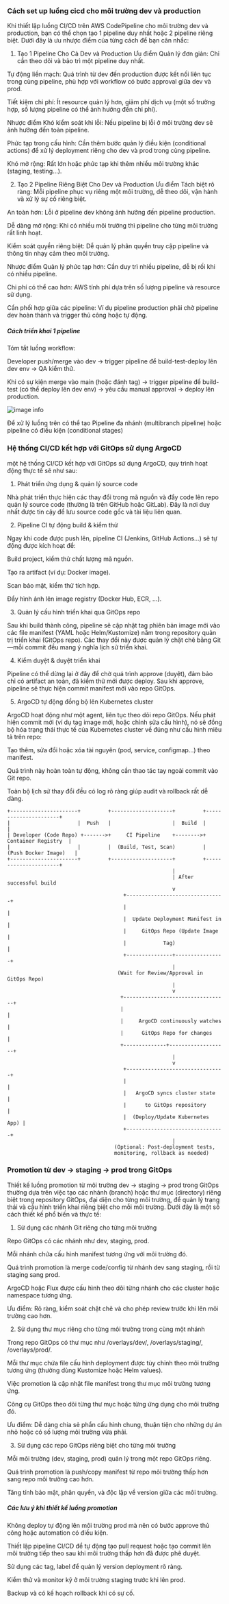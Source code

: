 ### Cách set up luồng cicd cho môi trường dev và production


Khi thiết lập luồng CI/CD trên AWS CodePipeline cho môi trường dev và production, bạn có thể chọn tạo 1 pipeline duy nhất hoặc 2 pipeline riêng biệt. Dưới đây là ưu nhược điểm của từng cách để bạn cân nhắc:

1. Tạo 1 Pipeline Cho Cả Dev và Production
Ưu điểm
Quản lý đơn giản: Chỉ cần theo dõi và bảo trì một pipeline duy nhất.

Tự động liền mạch: Quá trình từ dev đến production được kết nối liên tục trong cùng pipeline, phù hợp với workflow có bước approval giữa dev và prod.

Tiết kiệm chi phí: Ít resource quản lý hơn, giảm phí dịch vụ (một số trường hợp, số lượng pipeline có thể ảnh hưởng đến chi phí).

Nhược điểm
Khó kiểm soát khi lỗi: Nếu pipeline bị lỗi ở môi trường dev sẽ ảnh hưởng đến toàn pipeline.

Phức tạp trong cấu hình: Cần thêm bước quản lý điều kiện (conditional actions) để xử lý deployment riêng cho dev và prod trong cùng pipeline.

Khó mở rộng: Rất lớn hoặc phức tạp khi thêm nhiều môi trường khác (staging, testing...).

2. Tạo 2 Pipeline Riêng Biệt Cho Dev và Production
Ưu điểm
Tách biệt rõ ràng: Mỗi pipeline phục vụ riêng một môi trường, dễ theo dõi, vận hành và xử lý sự cố riêng biệt.

An toàn hơn: Lỗi ở pipeline dev không ảnh hưởng đến pipeline production.

Dễ dàng mở rộng: Khi có nhiều môi trường thì pipeline cho từng môi trường rất linh hoạt.

Kiểm soát quyền riêng biệt: Dễ quản lý phân quyền truy cập pipeline và thông tin nhạy cảm theo môi trường.

Nhược điểm
Quản lý phức tạp hơn: Cần duy trì nhiều pipeline, dễ bị rối khi có nhiều pipeline.

Chi phí có thể cao hơn: AWS tính phí dựa trên số lượng pipeline và resource sử dụng.

Cần phối hợp giữa các pipeline: Ví dụ pipeline production phải chờ pipeline dev hoàn thành và trigger thủ công hoặc tự động.



##### Cách triển khai 1 pipeline

Tóm tắt luồng workflow:

Developer push/merge vào dev → trigger pipeline để build-test-deploy lên dev env → QA kiểm thử.

Khi có sự kiện merge vào main (hoặc đánh tag) → trigger pipeline để build-test (có thể deploy lên dev env) → yêu cầu manual approval → deploy lên production.

![image info](1.png)

Để xử lý luồng trên có thể tạo Pipeline đa nhánh (multibranch pipeline) hoặc pipeline có điều kiện (conditional stages) 

### Hệ thống CI/CD kết hợp với GitOps sử dụng ArgoCD

một hệ thống CI/CD kết hợp với GitOps sử dụng ArgoCD, quy trình hoạt động thực tế sẽ như sau:

1. Phát triển ứng dụng & quản lý source code

Nhà phát triển thực hiện các thay đổi trong mã nguồn và đẩy code lên repo quản lý source code (thường là trên GitHub hoặc GitLab). Đây là nơi duy nhất được tin cậy để lưu source code gốc và tài liệu liên quan.

2. Pipeline CI tự động build & kiểm thử

Ngay khi code được push lên, pipeline CI (Jenkins, GitHub Actions…) sẽ tự động được kích hoạt để:

Build project, kiểm thử chất lượng mã nguồn.

Tạo ra artifact (ví dụ: Docker image).

Scan bảo mật, kiểm thử tích hợp.

Đẩy hình ảnh lên image registry (Docker Hub, ECR, …).

3. Quản lý cấu hình triển khai qua GitOps repo

Sau khi build thành công, pipeline sẽ cập nhật tag phiên bản image mới vào các file manifest (YAML hoặc Helm/Kustomize) nằm trong repository quản trị triển khai (GitOps repo). Các thay đổi này được quản lý chặt chẽ bằng Git—mỗi commit đều mang ý nghĩa lịch sử triển khai.

4. Kiểm duyệt & duyệt triển khai

Pipeline có thể dừng lại ở đây để chờ quá trình approve (duyệt), đảm bảo chỉ có artifact an toàn, đã kiểm thử mới được deploy. Sau khi approve, pipeline sẽ thực hiện commit manifest mới vào repo GitOps.

5. ArgoCD tự động đồng bộ lên Kubernetes cluster

ArgoCD hoạt động như một agent, liên tục theo dõi repo GitOps. Nếu phát hiện commit mới (ví dụ tag image mới, hoặc chỉnh sửa cấu hình), nó sẽ đồng bộ hóa trạng thái thực tế của Kubernetes cluster về đúng như cấu hình miêu tả trên repo:

Tạo thêm, sửa đổi hoặc xóa tài nguyên (pod, service, configmap…) theo manifest.

Quá trình này hoàn toàn tự động, không cần thao tác tay ngoài commit vào Git repo.

Toàn bộ lịch sử thay đổi đều có log rõ ràng giúp audit và rollback rất dễ dàng.


```
+----------------------+         +--------------------+         +----------------------+
|                      |  Push   |                    |  Build  |                      |
| Developer (Code Repo) +------->+     CI Pipeline    +-------->+   Container Registry  |
|                      |         |  (Build, Test, Scan)         |  (Push Docker Image)   |
+----------------------+         +--------------------+         +----------------------+
                                                      |
                                                      | After successful build
                                                      v
                                      +--------------------------------+
                                      |                                |
                                      |  Update Deployment Manifest in |
                                      |     GitOps Repo (Update Image  |
                                      |            Tag)                 |
                                      +---------------+----------------+
                                                      |
                                    (Wait for Review/Approval in GitOps Repo)
                                                      |
                                                      v
                                     +----------------------------------+
                                     |                                  |
                                     |     ArgoCD continuously watches  |
                                     |      GitOps Repo for changes     |
                                     +--------------+-------------------+
                                                      |
                                                      v
                                      +--------------------------------+
                                      |                                |
                                      |   ArgoCD syncs cluster state    |
                                      |      to GitOps repository       |
                                      |  (Deploy/Update Kubernetes App) |
                                      +--------------------------------+
                                                      |
                                   (Optional: Post-deployment tests,
                                   monitoring, rollback as needed)
```



### Promotion từ dev → staging → prod trong GitOps

Thiết kế luồng promotion từ môi trường dev → staging → prod trong GitOps thường dựa trên việc tạo các nhánh (branch) hoặc thư mục (directory) riêng biệt trong repository GitOps, đại diện cho từng môi trường, để quản lý trạng thái và cấu hình triển khai riêng biệt cho mỗi môi trường. Dưới đây là một số cách thiết kế phổ biến và thực tế:

1. Sử dụng các nhánh Git riêng cho từng môi trường

Repo GitOps có các nhánh như dev, staging, prod.

Mỗi nhánh chứa cấu hình manifest tương ứng với môi trường đó.

Quá trình promotion là merge code/config từ nhánh dev sang staging, rồi từ staging sang prod.

ArgoCD hoặc Flux được cấu hình theo dõi từng nhánh cho các cluster hoặc namespace tương ứng.

Ưu điểm: Rõ ràng, kiểm soát chặt chẽ và cho phép review trước khi lên môi trường cao hơn.

2. Sử dụng thư mục riêng cho từng môi trường trong cùng một nhánh

Trong repo GitOps có thư mục như /overlays/dev/, /overlays/staging/, /overlays/prod/.

Mỗi thư mục chứa file cấu hình deployment được tùy chỉnh theo môi trường tương ứng (thường dùng Kustomize hoặc Helm values).

Việc promotion là cập nhật file manifest trong thư mục môi trường tương ứng.

Công cụ GitOps theo dõi từng thư mục hoặc từng ứng dụng cho môi trường đó.

Ưu điểm: Dễ dàng chia sẻ phần cấu hình chung, thuận tiện cho những dự án nhỏ hoặc có số lượng môi trường vừa phải.

3. Sử dụng các repo GitOps riêng biệt cho từng môi trường

Mỗi môi trường (dev, staging, prod) quản lý trong một repo GitOps riêng.

Quá trình promotion là push/copy manifest từ repo môi trường thấp hơn sang repo môi trường cao hơn.

Tăng tính bảo mật, phân quyền, và độc lập về version giữa các môi trường.

##### Các lưu ý khi thiết kế luồng promotion

Không deploy tự động lên môi trường prod mà nên có bước approve thủ công hoặc automation có điều kiện.

Thiết lập pipeline CI/CD để tự động tạo pull request hoặc tạo commit lên môi trường tiếp theo sau khi môi trường thấp hơn đã được phê duyệt.

Sử dụng các tag, label để quản lý version deployment rõ ràng.

Kiểm thử và monitor kỹ ở môi trường staging trước khi lên prod.

Backup và có kế hoạch rollback khi có sự cố.

